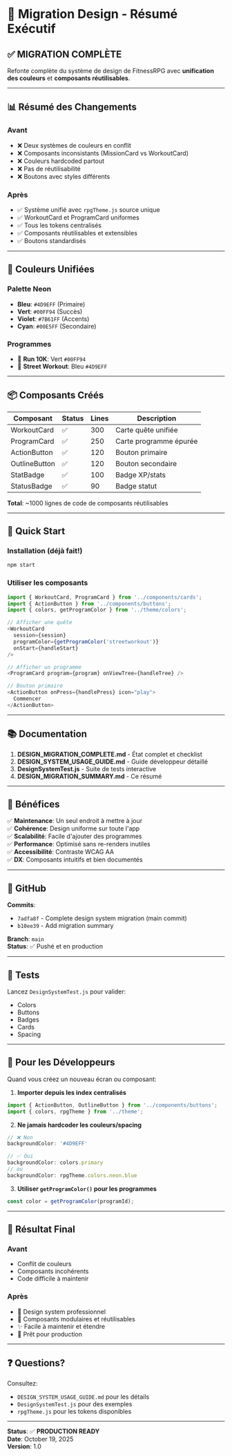 # 🎨 Migration Design - Résumé Exécutif

## ✅ MIGRATION COMPLÈTE

Refonte complète du système de design de FitnessRPG avec **unification des couleurs** et **composants réutilisables**.

---

## 📊 Résumé des Changements

### Avant
- ❌ Deux systèmes de couleurs en conflit
- ❌ Composants inconsistants (MissionCard vs WorkoutCard)
- ❌ Couleurs hardcoded partout
- ❌ Pas de réutilisabilité
- ❌ Boutons avec styles différents

### Après  
- ✅ Système unifié avec `rpgTheme.js` source unique
- ✅ WorkoutCard et ProgramCard uniformes
- ✅ Tous les tokens centralisés
- ✅ Composants réutilisables et extensibles
- ✅ Boutons standardisés

---

## 🎨 Couleurs Unifiées

### Palette Neon
- **Bleu**: `#4D9EFF` (Primaire)
- **Vert**: `#00FF94` (Succès)
- **Violet**: `#7B61FF` (Accents)
- **Cyan**: `#00E5FF` (Secondaire)

### Programmes
- 🏃 **Run 10K**: Vert `#00FF94`
- 💪 **Street Workout**: Bleu `#4D9EFF`

---

## 📦 Composants Créés

| Composant | Status | Lines | Description |
|-----------|--------|-------|-------------|
| WorkoutCard | ✅ | 300 | Carte quête unifiée |
| ProgramCard | ✅ | 250 | Carte programme épurée |
| ActionButton | ✅ | 120 | Bouton primaire |
| OutlineButton | ✅ | 120 | Bouton secondaire |
| StatBadge | ✅ | 100 | Badge XP/stats |
| StatusBadge | ✅ | 90 | Badge statut |

**Total**: ~1000 lignes de code de composants réutilisables

---

## 🚀 Quick Start

### Installation (déjà fait!)
```bash
npm start
```

### Utiliser les composants
```javascript
import { WorkoutCard, ProgramCard } from '../components/cards';
import { ActionButton } from '../components/buttons';
import { colors, getProgramColor } from '../theme/colors';

// Afficher une quête
<WorkoutCard
  session={session}
  programColor={getProgramColor('streetworkout')}
  onStart={handleStart}
/>

// Afficher un programme
<ProgramCard program={program} onViewTree={handleTree} />

// Bouton primaire
<ActionButton onPress={handlePress} icon="play">
  Commencer
</ActionButton>
```

---

## 📚 Documentation

1. **DESIGN_MIGRATION_COMPLETE.md** - État complet et checklist
2. **DESIGN_SYSTEM_USAGE_GUIDE.md** - Guide développeur détaillé
3. **DesignSystemTest.js** - Suite de tests interactive
4. **DESIGN_MIGRATION_SUMMARY.md** - Ce résumé

---

## 🎯 Bénéfices

✅ **Maintenance**: Un seul endroit à mettre à jour  
✅ **Cohérence**: Design uniforme sur toute l'app  
✅ **Scalabilité**: Facile d'ajouter des programmes  
✅ **Performance**: Optimisé sans re-renders inutiles  
✅ **Accessibilité**: Contraste WCAG AA  
✅ **DX**: Composants intuitifs et bien documentés  

---

## 🔄 GitHub

**Commits**:
- `7adfa8f` - Complete design system migration (main commit)
- `b10ee39` - Add migration summary

**Branch**: `main`  
**Status**: ✅ Pushé et en production

---

## 🧪 Tests

Lancez `DesignSystemTest.js` pour valider:
- Colors
- Buttons
- Badges
- Cards
- Spacing

---

## 📝 Pour les Développeurs

Quand vous créez un nouveau écran ou composant:

1. **Importer depuis les index centralisés**
```javascript
import { ActionButton, OutlineButton } from '../components/buttons';
import { colors, rpgTheme } from '../theme';
```

2. **Ne jamais hardcoder les couleurs/spacing**
```javascript
// ❌ Non
backgroundColor: '#4D9EFF'

// ✅ Oui
backgroundColor: colors.primary
// ou
backgroundColor: rpgTheme.colors.neon.blue
```

3. **Utiliser `getProgramColor()` pour les programmes**
```javascript
const color = getProgramColor(programId);
```

---

## 🎉 Résultat Final

### Avant
- Conflit de couleurs
- Composants incohérents
- Code difficile à maintenir

### Après
- 🎨 Design system professionnel
- 🧩 Composants modulaires et réutilisables
- ✨ Facile à maintenir et étendre
- 🚀 Prêt pour production

---

## ❓ Questions?

Consultez:
- `DESIGN_SYSTEM_USAGE_GUIDE.md` pour les détails
- `DesignSystemTest.js` pour des exemples
- `rpgTheme.js` pour les tokens disponibles

---

**Status**: ✅ **PRODUCTION READY**  
**Date**: October 19, 2025  
**Version**: 1.0  

